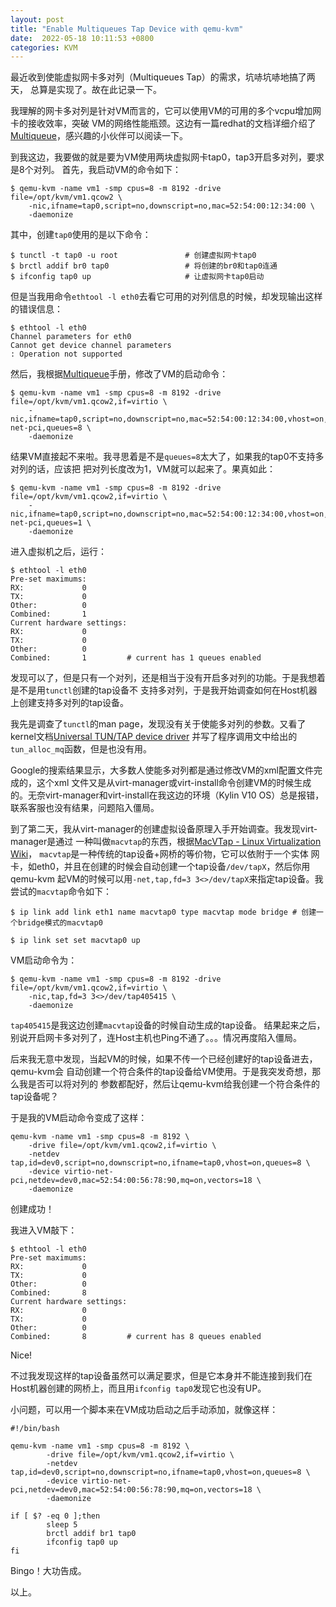 ```yaml
---
layout: post
title: "Enable Multiqueues Tap Device with qemu-kvm"
date:  2022-05-18 10:11:53 +0800
categories: KVM
---
```


最近收到使能虚拟网卡多对列（Multiqueues Tap）的需求，坑哧坑哧地搞了两天，
总算是实现了。故在此记录一下。

我理解的网卡多对列是针对VM而言的，它可以使用VM的可用的多个vcpu增加网卡的接收效率，突破
VM的网络性能瓶颈。这边有一篇redhat的文档详细介绍了[Multiqueue](https://www.linux-kvm.org/page/Multiqueue#:~:text=macvtap%2Ftap%3A%20For%20single%20queue%20virtio-net%2C%20one%20socket%20of,is%20fact%20a%20multi-queue%20device%20in%20the%20host.)，感兴趣的小伙伴可以阅读一下。

到我这边，我要做的就是要为VM使用两块虚拟网卡tap0，tap3开启多对列，要求是8个对列。
首先，我启动VM的命令如下：
```
$ qemu-kvm -name vm1 -smp cpus=8 -m 8192 -drive file=/opt/kvm/vm1.qcow2 \
    -nic,ifname=tap0,script=no,downscript=no,mac=52:54:00:12:34:00 \
    -daemonize
```

其中，创建`tap0`使用的是以下命令：
```
$ tunctl -t tap0 -u root               # 创建虚拟网卡tap0
$ brctl addif br0 tap0                 # 将创建的br0和tap0连通
$ ifconfig tap0 up                     # 让虚拟网卡tap0启动
```

但是当我用命令`ethtool -l eth0`去看它可用的对列信息的时候，却发现输出这样的错误信息：
```
$ ethtool -l eth0
Channel parameters for eth0
Cannot get device channel parameters
: Operation not supported
```

然后，我根据[Multiqueue](https://www.linux-kvm.org/page/Multiqueue#:~:text=macvtap%2Ftap%3A%20For%20single%20queue%20virtio-net%2C%20one%20socket%20of,is%20fact%20a%20multi-queue%20device%20in%20the%20host.)手册，修改了VM的启动命令：
```
$ qemu-kvm -name vm1 -smp cpus=8 -m 8192 -drive file=/opt/kvm/vm1.qcow2,if=virtio \
    -nic,ifname=tap0,script=no,downscript=no,mac=52:54:00:12:34:00,vhost=on,model=virtio-net-pci,queues=8 \
    -daemonize
```
结果VM直接起不来啦。我寻思着是不是`queues=8`太大了，如果我的tap0不支持多对列的话，应该把
把对列长度改为1，VM就可以起来了。果真如此：
```
$ qemu-kvm -name vm1 -smp cpus=8 -m 8192 -drive file=/opt/kvm/vm1.qcow2,if=virtio \
    -nic,ifname=tap0,script=no,downscript=no,mac=52:54:00:12:34:00,vhost=on,model=virtio-net-pci,queues=1 \
    -daemonize
```

进入虚拟机之后，运行：
```
$ ethtool -l eth0
Pre-set maximums:
RX:             0
TX:             0
Other:          0
Combined:       1
Current hardware settings:
RX:             0
TX:             0
Other:          0
Combined:       1         # current has 1 queues enabled
```
发现可以了，但是只有一个对列，还是相当于没有开启多对列的功能。于是我想着是不是用`tunctl`创建的tap设备不
支持多对列，于是我开始调查如何在Host机器上创建支持多对列的tap设备。

我先是调查了`tunctl`的man page，发现没有关于使能多对列的参数。又看了kernel文档[Universal TUN/TAP device driver](https://www.kernel.org/doc/html/latest/networking/tuntap.html)
并写了程序调用文中给出的`tun_alloc_mq`函数，但是也没有用。

Google的搜索结果显示，大多数人使能多对列都是通过修改VM的xml配置文件完成的，这个xml
文件又是从virt-manager或virt-install命令创建VM的时候生成的。无奈virt-manager和virt-install在我这边的环境（Kylin V10 OS）总是报错，联系客服也没有结果，问题陷入僵局。

到了第二天，我从virt-manager的创建虚拟设备原理入手开始调查。我发现virt-manager是通过
一种叫做`macvtap`的东西，根据[MacVTap - Linux Virtualization Wiki](https://virt.kernelnewbies.org/MacVTap)，
`macvtap`是一种传统的tap设备+网桥的等价物，它可以依附于一个实体
网卡，如eth0，并且在创建的时候会自动创建一个tap设备`/dev/tapX`，然后你用qemu-kvm
起VM的时候可以用`-net,tap,fd=3 3<>/dev/tapX`来指定tap设备。我尝试的`macvtap`命令如下：
```
$ ip link add link eth1 name macvtap0 type macvtap mode bridge # 创建一个bridge模式的macvtap0

$ ip link set set macvtap0 up
```
VM启动命令为：
```
$ qemu-kvm -name vm1 -smp cpus=8 -m 8192 -drive file=/opt/kvm/vm1.qcow2,if=virtio \
    -nic,tap,fd=3 3<>/dev/tap405415 \
    -daemonize
```
`tap405415`是我这边创建`macvtap`设备的时候自动生成的tap设备。
结果起来之后，别说开启网卡多对列了，连Host主机也Ping不通了。。。情况再度陷入僵局。

后来我无意中发现，当起VM的时候，如果不传一个已经创建好的tap设备进去，qemu-kvm会
自动创建一个符合条件的tap设备给VM使用。于是我突发奇想，那么我是否可以将对列的
参数都配好，然后让qemu-kvm给我创建一个符合条件的tap设备呢？

于是我的VM启动命令变成了这样：
```
qemu-kvm -name vm1 -smp cpus=8 -m 8192 \
    -drive file=/opt/kvm/vm1.qcow2,if=virtio \
    -netdev tap,id=dev0,script=no,downscript=no,ifname=tap0,vhost=on,queues=8 \
    -device virtio-net-pci,netdev=dev0,mac=52:54:00:56:78:90,mq=on,vectors=18 \
    -daemonize
```
创建成功！

我进入VM敲下：
```
$ ethtool -l eth0
Pre-set maximums:
RX:             0
TX:             0
Other:          0
Combined:       8
Current hardware settings:
RX:             0
TX:             0
Other:          0
Combined:       8         # current has 8 queues enabled
```

Nice!

不过我发现这样的tap设备虽然可以满足要求，但是它本身并不能连接到我们在
Host机器创建的网桥上，而且用`ifconfig tap0`发现它也没有UP。

小问题，可以用一个脚本来在VM成功启动之后手动添加，就像这样：
```
#!/bin/bash

qemu-kvm -name vm1 -smp cpus=8 -m 8192 \
        -drive file=/opt/kvm/vm1.qcow2,if=virtio \
        -netdev tap,id=dev0,script=no,downscript=no,ifname=tap0,vhost=on,queues=8 \
        -device virtio-net-pci,netdev=dev0,mac=52:54:00:56:78:90,mq=on,vectors=18 \
        -daemonize

if [ $? -eq 0 ];then
        sleep 5
        brctl addif br1 tap0
        ifconfig tap0 up
fi
```

Bingo！大功告成。

以上。
